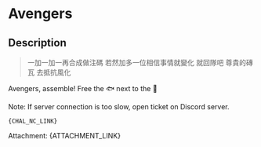 Avengers
===

## Description

> 一加一加一再合成做注碼 
> 若然加多一位相信事情就變化 
> 就回隊吧 尊貴的磚瓦 
> 去抵抗風化 

Avengers, assemble! Free the 🐟 next to the 🌊

Note: If server connection is too slow, open ticket on Discord server.

```
{CHAL_NC_LINK}
```

Attachment: {ATTACHMENT_LINK}
